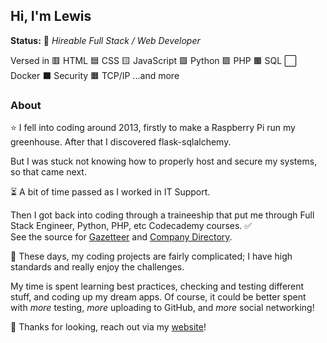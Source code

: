 ## Hi, I'm Lewis

**Status:** 🚀 *Hireable Full Stack / Web Developer*

Versed in
🟥 HTML
🟦 CSS
🟨 JavaScript
🟩 Python
🟪 PHP
🟫 SQL
⬜ Docker
⬛ Security
🟧 TCP/IP
...and more

### About
⭐ I fell into coding around 2013, firstly to make a Raspberry Pi run my greenhouse.
After that I discovered flask-sqlalchemy. 

But I was stuck not knowing how to properly host and secure my systems, so that came next.

⏳ A bit of time passed as I worked in IT Support.

Then I got back into coding through a traineeship that put me through Full Stack Engineer, Python, PHP, etc Codecademy courses. ✅  
See the source for [Gazetteer](https://github.com/interplexed/Gazetteer) and [Company Directory](https://github.com/interplexed/Company-Directory).  

📢 These days, my coding projects are fairly complicated; I have high standards and really enjoy the challenges.  

My time is spent learning best practices, checking and testing different stuff, and coding up my dream apps.
Of course, it could be better spent with *more* testing, *more* uploading to GitHub, and *more* social networking!

💜 Thanks for looking, reach out via my [website](https://lewiscooper.dev)!

